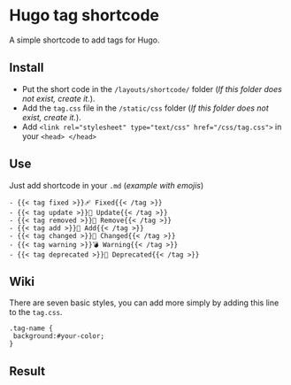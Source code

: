 # Hugo tag shortcode
A simple shortcode to add tags for Hugo.

## Install 

- Put the short code in the `/layouts/shortcode/` folder (*If this folder does not exist, create it.*).
- Add the `tag.css` file in the `/static/css` folder (*If this folder does not exist, create it.*).
- Add `<link rel="stylesheet" type="text/css" href="/css/tag.css">` in your `<head> </head>`

## Use

Just add shortcode in your `.md` (*example with emojis*)

```
- {{< tag fixed >}}🩹 Fixed{{< /tag >}} 
- {{< tag update >}}🎊 Update{{< /tag >}}
- {{< tag removed >}}🧻 Remove{{< /tag >}} 
- {{< tag add >}}🎉 Add{{< /tag >}}
- {{< tag changed >}}🔩 Changed{{< /tag >}} 
- {{< tag warning >}}💣 Warning{{< /tag >}}
- {{< tag deprecated >}}👻 Deprecated{{< /tag >}} 
```

## Wiki

There are seven basic styles, you can add more simply by adding this line to the `tag.css`.

```
.tag-name {
 background:#your-color;
}
```

## Result
